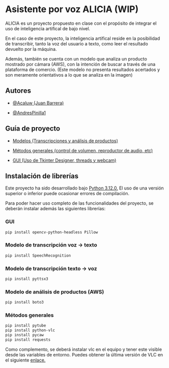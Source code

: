
# Asistente por voz ALICIA (WIP)

ALICIA es un proyecto propuesto en clase con el propósito de integrar el uso de inteligencia artifical de bajo nivel. 

En el caso de este proyecto, la inteligencia artifical reside en la posibilidad de transcribir, tanto la voz del usuario a texto, como leer el resultado devuelto por la máquina. 

Además, también se cuenta con un modelo que analiza un producto mostrado por cámara (AWS), con la intención de buscar a través de una plataforma de comercio. (Este modelo no presenta resultados acertados y son meramente orientativos a lo que se analiza en la imagen)

## Autores

- [@Acaluw (Juan Barrera)](https://github.com/Acaluw)

- [@AndresPinilla1](https://github.com/AndresPinilla1)
## Guía de proyecto

- [Modelos (Transcripciones y análisis de productos)](https://github.com/Acaluw/ALICIA/tree/main/MODEL)

- [Métodos generales (control de volumen, reproductor de audio, etc)](https://github.com/Acaluw/ALICIA/tree/main/METHODS)

- [GUI (Uso de Tkinter Designer, threads y webcam)](https://github.com/Acaluw/ALICIA/tree/main/CLIENTVIEW)
## Instalación de librerías

Este proyecto ha sido desarrollado bajo [Python 3.12.0.](https://www.python.org/downloads/release/python-3120/) El uso de una versión superior o inferior puede ocasionar errores de compilación.

Para poder hacer uso completo de las funcionalidades del proyecto, se deberán instalar además las siguientes librerías:

### GUI
```bash
pip install opencv-python-headless Pillow
```

### Modelo de transcripción voz -> texto
```bash
pip install SpeechRecognition
```

### Modelo de transcripción texto -> voz
```bash
pip install pyttsx3
```

### Modelo de análisis de productos (AWS)
```bash
pip install boto3
```

### Métodos generales
```bash
pip install pytube
pip install python-vlc
pip install pycaw
pip install requests
```

Como complemento, se deberá instalar vlc en el equipo y tener este visible desde las variables de entorno. Puedes obtener la última versión de VLC en el siguiente [enlace.](https://www.videolan.org/vlc/index.es.html)
